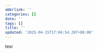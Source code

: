 ```yaml
---
abbrlink: ''
categories: []
date: ''
tags: []
title: ''
updated: '2025-04-15T17:04:54.207+08:00'
---
```

tesr
